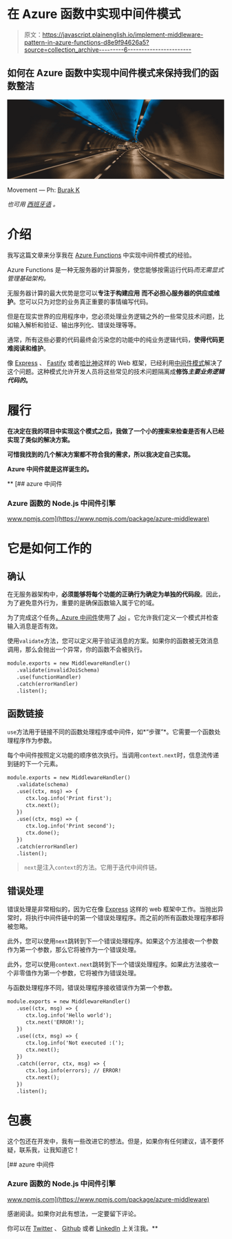 # 在 Azure 函数中实现中间件模式

> 原文：<https://javascript.plainenglish.io/implement-middleware-pattern-in-azure-functions-d8e9f94626a5?source=collection_archive---------6----------------------->

## 如何在 Azure 函数中实现中间件模式来保持我们的函数整洁

![](img/8cf58b9b91de9b53a623751b19941a58.png)

Movement — Ph: [Burak K](https://www.pexels.com/@weekendplayer)

*也可用* [*西班牙语*](https://medium.com/@emanuelcasco/implementando-middlewares-enazure-functions-f3b1d13881ac) *。*

# 介绍

我写这篇文章来分享我在 [Azure Functions](https://azure.microsoft.com/en-us/services/functions/) 中实现中间件模式的经验。

Azure Functions 是一种无服务器的计算服务，使您能够按需运行代码*而无需显式管理基础架构。*

无服务器计算的最大优势是您可以**专注于构建应用** **而不必担心服务器的供应或维护**。您可以只为对您的业务真正重要的事情编写代码。

但是在现实世界的应用程序中，您必须处理业务逻辑之外的一些常见技术问题，比如输入解析和验证、输出序列化、错误处理等等。

通常，所有这些必要的代码最终会污染您的功能中的纯业务逻辑代码，**使得代码更难阅读和维护**。

像 [Express](http://expressjs.com/) 、 [Fastify](http://fastify.io/) 或者[哈比神](https://hapijs.com/)这样的 Web 框架，已经利用[中间件模式](https://en.wikipedia.org/wiki/Middleware)解决了这个问题。这种模式允许开发人员将这些常见的技术问题隔离成**修饰*主要业务逻辑代码的*。**

# **履行**

**在决定在我的项目中实现这个模式之后，我做了一个小的搜索来检查是否有人已经实现了类似的解决方案。**

**可惜我找到的几个解决方案都不符合我的需求，所以我决定自己实现。**

**Azure 中间件就是这样诞生的。**

**[](https://www.npmjs.com/package/azure-middleware) [## azure 中间件

### Azure 函数的 Node.js 中间件引擎

www.npmjs.com](https://www.npmjs.com/package/azure-middleware) 

# 它是如何工作的

## 确认

在无服务器架构中，**必须能够将每个功能的正确行为确定为单独的代码段**。因此，为了避免意外行为，重要的是确保函数输入属于它的域。

为了完成这个任务[，Azure 中间件](https://www.npmjs.com/package/azure-middleware)使用了 [Joi](https://github.com/hapijs/joi) 。它允许我们定义一个模式并检查输入消息是否有效。

使用`validate`方法，您可以定义用于验证消息的方案。如果你的函数被无效消息调用，那么会抛出一个异常，你的函数不会被执行。

```
module.exports = new MiddlewareHandler()
   .validate(invalidJoiSchema)
   .use(functionHandler)
   .catch(errorHandler)
   .listen();
```

## 函数链接

`use`方法用于链接不同的函数处理程序或中间件，如*“步骤”*。它需要一个函数处理程序作为参数。

每个中间件按照定义功能的顺序依次执行。当调用`context.next`时，信息流传递到链的下一个元素。

```
module.exports = new MiddlewareHandler()
   .validate(schema)
   .use((ctx, msg) => {
      ctx.log.info('Print first');
      ctx.next();
   })
   .use((ctx, msg) => {
      ctx.log.info('Print second');
      ctx.done();
   })
   .catch(errorHandler)
   .listen();
```

> `next`是注入`context`的方法。它用于迭代中间件链。

## 错误处理

错误处理是非常相似的，因为它在像 [Express](http://expressjs.com/) 这样的 web 框架中工作。当抛出异常时，将执行中间件链中的第一个错误处理程序。而之前的所有函数处理程序都将被忽略。

此外，您可以使用`next`跳转到下一个错误处理程序。如果这个方法接收一个参数作为第一个参数，那么它将被作为一个错误处理。

此外，您可以使用`context.next`跳转到下一个错误处理程序。如果此方法接收一个非零值作为第一个参数，它将被作为错误处理。

与函数处理程序不同，错误处理程序接收错误作为第一个参数。

```
module.exports = new MiddlewareHandler()
   .use((ctx, msg) => {
      ctx.log.info('Hello world');
      ctx.next('ERROR!');
   })
   .use((ctx, msg) => {
      ctx.log.info('Not executed :(');
      ctx.next();
   })
   .catch((error, ctx, msg) => {
      ctx.log.info(errors); // ERROR!
      ctx.next();
   })
   .listen();
```

# 包裹

这个包还在开发中，我有一些改进它的想法。但是，如果你有任何建议，请不要怀疑，联系我，让我知道它！

[](https://www.npmjs.com/package/azure-middleware) [## azure 中间件

### Azure 函数的 Node.js 中间件引擎

www.npmjs.com](https://www.npmjs.com/package/azure-middleware) 

感谢阅读。如果你对此有想法，一定要留下评论。

你可以在 [Twitter](https://www.linkedin.com/in/emanuelcasco/) 、 [Github](https://github.com/emanuelcasco) 或者 [LinkedIn](https://www.linkedin.com/in/emanuelcasco/) 上关注我。**